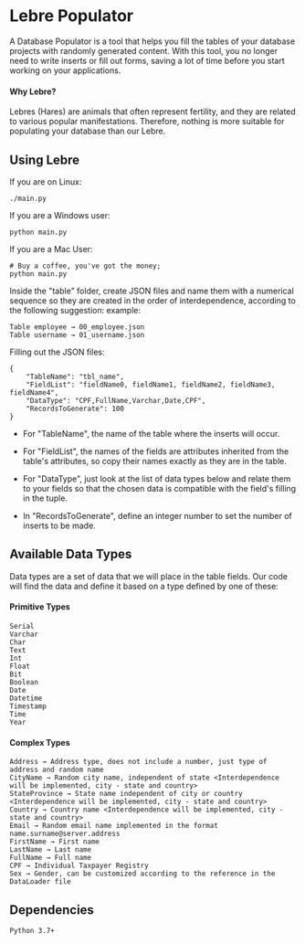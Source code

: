 # Lebre Populator
A Database Populator is a tool that helps you fill the tables of your database projects with randomly generated content. With this tool, you no longer need to write inserts or fill out forms, saving a lot of time before you start working on your applications.

#### Why Lebre?
Lebres (Hares) are animals that often represent fertility, and they are related to various popular manifestations. Therefore, nothing is more suitable for populating your database than our Lebre.

## Using Lebre

If you are on Linux:

    ./main.py

If you are a Windows user:

    python main.py

If you are a Mac User:

    # Buy a coffee, you've got the money;
    python main.py

Inside the "table" folder, create JSON files and name them with a numerical sequence so they are created in the order of interdependence, according to the following suggestion:
example:

    Table employee → 00_employee.json
    Table username → 01_username.json

Filling out the JSON files:

    {
        "TableName": "tbl_name",
        "FieldList": "fieldName0, fieldName1, fieldName2, fieldName3, fieldName4",
        "DataType": "CPF,FullName,Varchar,Date,CPF",
        "RecordsToGenerate": 100
    }

- For "TableName", the name of the table where the inserts will occur.

- For "FieldList", the names of the fields are attributes inherited from the table's attributes, so copy their names exactly as they are in the table.

- For "DataType", just look at the list of data types below and relate them to your fields so that the chosen data is compatible with the field's filling in the tuple.

- In "RecordsToGenerate", define an integer number to set the number of inserts to be made.

## Available Data Types
Data types are a set of data that we will place in the table fields. Our code will find the data and define it based on a type defined by one of these:

#### Primitive Types
    Serial
    Varchar
    Char
    Text    
    Int
    Float
    Bit
    Boolean
    Date
    Datetime
    Timestamp
    Time
    Year

#### Complex Types
    Address → Address type, does not include a number, just type of address and random name
    CityName → Random city name, independent of state <Interdependence will be implemented, city - state and country>
    StateProvince → State name independent of city or country <Interdependence will be implemented, city - state and country>
    Country → Country name <Interdependence will be implemented, city - state and country>
    Email → Random email name implemented in the format name.surname@server.address
    FirstName → First name
    LastName → Last name
    FullName → Full name
    CPF → Individual Taxpayer Registry
    Sex → Gender, can be customized according to the reference in the DataLoader file

## Dependencies
    Python 3.7+